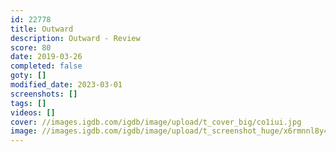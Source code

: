 ```yaml
---
id: 22778
title: Outward
description: Outward - Review
score: 80
date: 2019-03-26
completed: false
goty: []
modified_date: 2023-03-01
screenshots: []
tags: []
videos: []
cover: //images.igdb.com/igdb/image/upload/t_cover_big/co1iui.jpg
image: //images.igdb.com/igdb/image/upload/t_screenshot_huge/x6rmnnl8y4nqddhmzvfj.jpg
---
```

